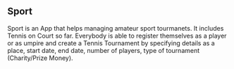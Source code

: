 ## Sport
Sport is an App that helps managing amateur sport tourmanets. It includes Tennis on Court so far. Everybody is able to register themselves as a player or as umpire and create a Tennis Tournament by specifying details as a place, start date, end date, number of players, type of tournament (Charity/Prize Money).
